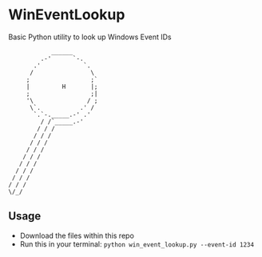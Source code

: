 # WinEventLookup
Basic Python utility to look up Windows Event IDs
```
            ______              
         .-'      `-.           
       .'            `.         
      /                \        
     ;                 ;`       
     |         H       |;       
     ;                 ;|
     '\               / ;       
      \`.           .' /        
       `.`-._____.-' .'         
         / /`_____.-'           
        / / /                   
       / / /
      / / /
     / / /
    / / /
   / / /
  / / /
 / / /
/ / /
\/_/
```
## Usage
* Download the files within this repo
* Run this in your terminal: `python win_event_lookup.py --event-id 1234`

